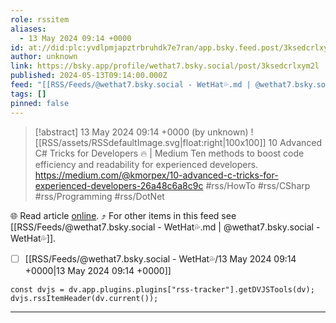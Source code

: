 ```yaml
---
role: rssitem
aliases:
  - 13 May 2024 09:14 +0000
id: at://did:plc:yvdlpmjapztrbruhdk7e7ran/app.bsky.feed.post/3ksedcrlxym2l
author: unknown
link: https://bsky.app/profile/wethat7.bsky.social/post/3ksedcrlxym2l
published: 2024-05-13T09:14:00.000Z
feed: "[[RSS/Feeds/@wethat7․bsky․social - WetHat💦.md | @wethat7․bsky․social - WetHat💦]]"
tags: []
pinned: false
---
```


> [!abstract] 13 May 2024 09:14 +0000 (by unknown)
> ![[RSS/assets/RSSdefaultImage.svg|float:right|100x100]] 10 Advanced C# Tricks for Developers 🔥 | Medium Ten methods to boost code efficiency and readability for experienced developers. https://medium.com/@kmorpex/10-advanced-c-tricks-for-experienced-developers-26a48c6a8c9c #rss/HowTo #rss/CSharp #rss/Programming #rss/DotNet

🌐 Read article [online](https://bsky.app/profile/wethat7.bsky.social/post/3ksedcrlxym2l). ⤴ For other items in this feed see [[RSS/Feeds/@wethat7․bsky․social - WetHat💦.md | @wethat7․bsky․social - WetHat💦]].

- [ ] [[RSS/Feeds/@wethat7․bsky․social - WetHat💦/13 May 2024 09꞉14 +0000|13 May 2024 09꞉14 +0000]]

~~~dataviewjs
const dvjs = dv.app.plugins.plugins["rss-tracker"].getDVJSTools(dv);
dvjs.rssItemHeader(dv.current());
~~~

- - -